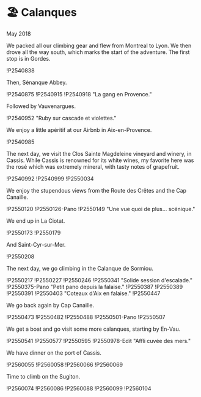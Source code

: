 # 🏖️ Calanques
May 2018

We packed all our climbing gear and flew from Montreal to Lyon. We then
drove all the way south, which marks the start of the adventure. The
first stop is in Gordes.

!P2540838

Then, Sénanque Abbey.

!P2540875
!P2540915
!P2540918 "La gang en Provence."

Followed by Vauvenargues.

!P2540952 "Ruby sur cascade et violettes."

We enjoy a little apéritif at our Airbnb in Aix-en-Provence.

!P2540985

The next day, we visit the Clos Sainte Magdeleine vineyard and winery,
in Cassis. While Cassis is renowned for its white wines, my favorite
here was the rosé which was extremely mineral, with tasty notes of
grapefruit.

!P2540992
!P2540999
!P2550034

We enjoy the stupendous views from the Route des Crêtes and the Cap
Canaille.

!P2550120
!P2550126-Pano
!P2550149 "Une vue quoi de plus... scénique."

We end up in La Ciotat.

!P2550173
!P2550179

And Saint-Cyr-sur-Mer.

!P2550208

The next day, we go climbing in the Calanque de Sormiou.

!P2550217
!P2550227
!P2550246
!P2550341 "Solide session d'escalade."
!P2550375-Pano "Petit pano depuis la falaise."
!P2550387
!P2550389
!P2550391
!P2550403 "Coteaux d'Aix en falaise."
!P2550447

We go back again by Cap Canaille.

!P2550473
!P2550482
!P2550488
!P2550501-Pano
!P2550507

We get a boat and go visit some more calanques, starting by En-Vau.

!P2550541
!P2550577
!P2550595
!P2550978-Edit "Affli cuvée des mers."

We have dinner on the port of Cassis.

!P2560055
!P2560058
!P2560066
!P2560069

Time to climb on the Sugiton.

!P2560074
!P2560086
!P2560088
!P2560099
!P2560104
